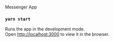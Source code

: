 Messenger App

### `yarn start`

Runs the app in the development mode.<br /> Open
[http://localhost:3000](http://localhost:3000) to view it in the browser.
